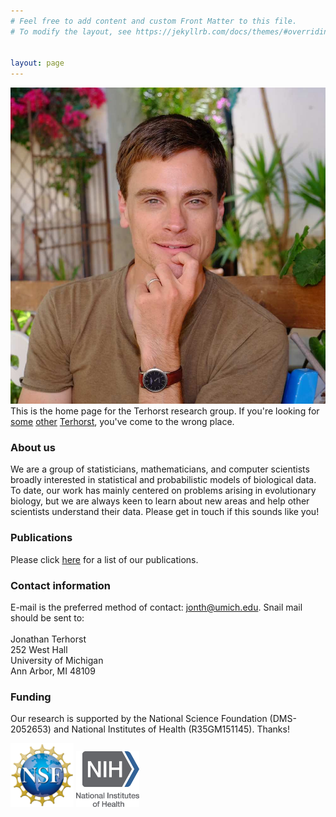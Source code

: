 ```yaml
---
# Feel free to add content and custom Front Matter to this file.
# To modify the layout, see https://jekyllrb.com/docs/themes/#overriding-theme-defaults


layout: page
---
```


<img src="assets/img/jt.jpg" id='jt' /> This is the home page for the Terhorst research group. If you're looking for [some](https://en.wikipedia.org/wiki/Jerald_terHorst) [other](https://www.imdb.com/name/nm3203926/) [Terhorst](https://www.dfhcc.harvard.edu/insider/member-detail/member/cornelis-p-terhorst-phd/), you've come to the wrong place.

### About us
We are a group of statisticians, mathematicians, and computer scientists
broadly interested in statistical and probabilistic models of biological data. To date, our work 
has mainly centered on problems arising in evolutionary biology, but we are always keen to learn
about new areas and help other scientists understand their data. Please get in touch if this sounds like you!

### Publications
Please click [here](publications) for a list of our publications.

### Contact information
E-mail is the preferred method of contact: <a href="mailto:jonth@umich.edu">jonth@umich.edu</a>. Snail mail should be sent to:<br/><br/>
Jonathan Terhorst<br />
252 West Hall<br />
University of Michigan<br />
Ann Arbor, MI 48109<br />

### Funding
Our research is supported by the National Science Foundation (DMS-2052653) and National Institutes
of Health (R35GM151145). Thanks!

<img src="assets/img/logos/nsf_logo.png" width="20%" />
<img src="assets/img/logos/nih_logo.png" width="20%" />
